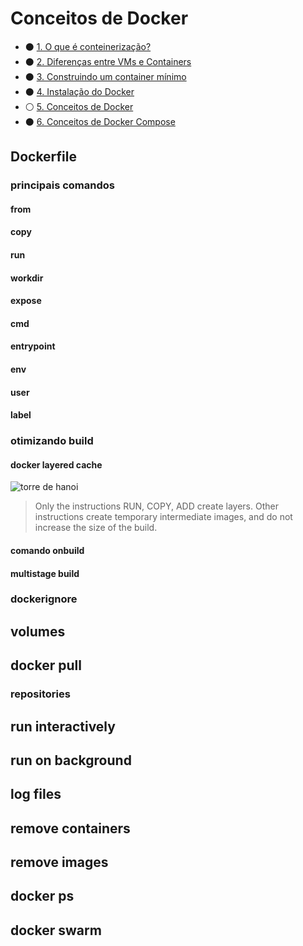 # Conceitos de Docker

- ⚫️ [1. O que é conteinerização?](./README.md)
- ⚫️ [2. Diferenças entre VMs e Containers](./1_difference_between_vm_and_containers.md)
- ⚫️ [3. Construindo um container mínimo](./2_container_from_scratch.md)
- ⚫️ [4. Instalação do Docker](./3_installing_docker.md)
- ⚪️ [5. Conceitos de Docker](./4_docker_concepts.md)
- ⚫️ [6. Conceitos de Docker Compose](./5_docker-compose_concepts.md)

## Dockerfile

### principais comandos

#### from

#### copy

#### run

#### workdir

#### expose

#### cmd

#### entrypoint

#### env

#### user

#### label

### otimizando build

#### docker layered cache

![torre de hanoi](https://upload.wikimedia.org/wikipedia/commons/4/4f/Tower_of_Hanoi.gif)

> Only the instructions RUN, COPY, ADD create layers. Other instructions create temporary intermediate images, and do not increase the size of the build.

#### comando onbuild

#### multistage build

### dockerignore

## volumes

## docker pull

### repositories

## run interactively

## run on background

## log files

## remove containers

## remove images

## docker ps

## docker swarm
